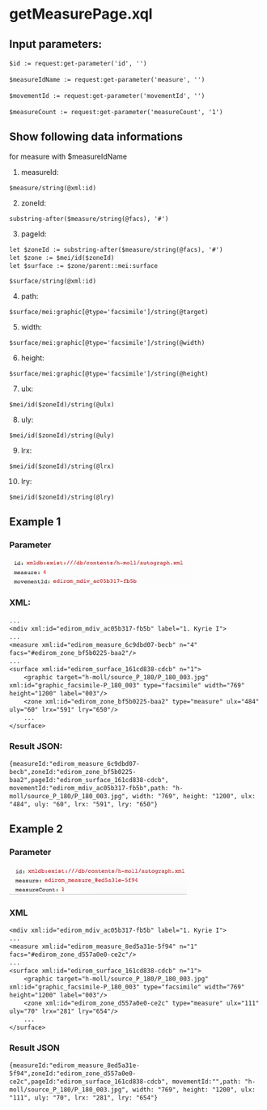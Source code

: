 # getMeasurePage.xql
## Input parameters:
```
$id := request:get-parameter('id', '')

$measureIdName := request:get-parameter('measure', '')

$movementId := request:get-parameter('movementId', '')

$measureCount := request:get-parameter('measureCount', '1')
```
## Show following data informations
for measure with $measureIdName

1. measureId:
```
$measure/string(@xml:id)
```

2. zoneId:
```
substring-after($measure/string(@facs), '#')
```

3. pageId:
```
let $zoneId := substring-after($measure/string(@facs), '#')
let $zone := $mei/id($zoneId)
let $surface := $zone/parent::mei:surface
```
```
$surface/string(@xml:id)
```

4. path:
```
$surface/mei:graphic[@type='facsimile']/string(@target)
```

5. width:
```
$surface/mei:graphic[@type='facsimile']/string(@width)
```

6. height:
```
$surface/mei:graphic[@type='facsimile']/string(@height)
```

7. ulx:
```
$mei/id($zoneId)/string(@ulx)
```

8. uly:
```
$mei/id($zoneId)/string(@uly)
```

9. lrx:
```
$mei/id($zoneId)/string(@lrx)
```

10. lry:
```
$mei/id($zoneId)/string(@lry)
``` 

## Example 1
### Parameter
![](media/15115264549647.jpg)
### XML:
```
...
<mdiv xml:id="edirom_mdiv_ac05b317-fb5b" label="1. Kyrie I">
...
<measure xml:id="edirom_measure_6c9dbd07-becb" n="4" facs="#edirom_zone_bf5b0225-baa2"/>
...
<surface xml:id="edirom_surface_161cd838-cdcb" n="1">
	<graphic target="h-moll/source_P_180/P_180_003.jpg" xml:id="graphic_facsimile-P_180_003" type="facsimile" width="769" height="1200" label="003"/>               
	<zone xml:id="edirom_zone_bf5b0225-baa2" type="measure" ulx="484" uly="60" lrx="591" lry="650"/>
	...
</surface>
```
### Result JSON:
```
{measureId:"edirom_measure_6c9dbd07-becb",zoneId:"edirom_zone_bf5b0225-baa2",pageId:"edirom_surface_161cd838-cdcb", movementId:"edirom_mdiv_ac05b317-fb5b",path: "h-moll/source_P_180/P_180_003.jpg", width: "769", height: "1200", ulx: "484", uly: "60", lrx: "591", lry: "650"}
```

## Example 2
### Parameter
![](media/15115282002579.jpg)

### XML
```
<mdiv xml:id="edirom_mdiv_ac05b317-fb5b" label="1. Kyrie I">
...
<measure xml:id="edirom_measure_8ed5a31e-5f94" n="1" facs="#edirom_zone_d557a0e0-ce2c"/>
...
<surface xml:id="edirom_surface_161cd838-cdcb" n="1">
	<graphic target="h-moll/source_P_180/P_180_003.jpg" xml:id="graphic_facsimile-P_180_003" type="facsimile" width="769" height="1200" label="003"/>
	<zone xml:id="edirom_zone_d557a0e0-ce2c" type="measure" ulx="111" uly="70" lrx="281" lry="654"/>
	...
</surface>               
```
### Result JSON
```
{measureId:"edirom_measure_8ed5a31e-5f94",zoneId:"edirom_zone_d557a0e0-ce2c",pageId:"edirom_surface_161cd838-cdcb", movementId:"",path: "h-moll/source_P_180/P_180_003.jpg", width: "769", height: "1200", ulx: "111", uly: "70", lrx: "281", lry: "654"}
```


